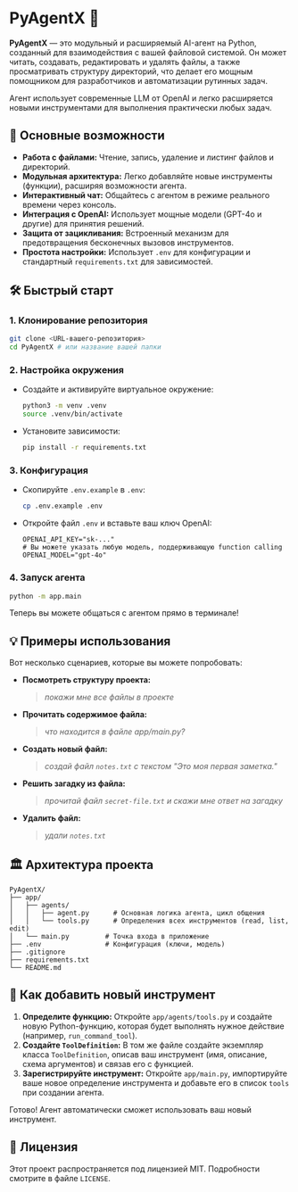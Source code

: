 # PyAgentX 🤖

**PyAgentX** — это модульный и расширяемый AI-агент на Python, созданный для взаимодействия с вашей файловой системой. Он может читать, создавать, редактировать и удалять файлы, а также просматривать структуру директорий, что делает его мощным помощником для разработчиков и автоматизации рутинных задач.

Агент использует современные LLM от OpenAI и легко расширяется новыми инструментами для выполнения практически любых задач.

## 🚀 Основные возможности

- **Работа с файлами:** Чтение, запись, удаление и листинг файлов и директорий.
- **Модульная архитектура:** Легко добавляйте новые инструменты (функции), расширяя возможности агента.
- **Интерактивный чат:** Общайтесь с агентом в режиме реального времени через консоль.
- **Интеграция с OpenAI:** Использует мощные модели (GPT-4o и другие) для принятия решений.
- **Защита от зацикливания:** Встроенный механизм для предотвращения бесконечных вызовов инструментов.
- **Простота настройки:** Использует `.env` для конфигурации и стандартный `requirements.txt` для зависимостей.

## 🛠️ Быстрый старт

### 1. Клонирование репозитория

```bash
git clone <URL-вашего-репозитория>
cd PyAgentX # или название вашей папки
```

### 2. Настройка окружения

- Создайте и активируйте виртуальное окружение:
  ```bash
  python3 -m venv .venv
  source .venv/bin/activate
  ```
- Установите зависимости:
  ```bash
  pip install -r requirements.txt
  ```

### 3. Конфигурация

- Скопируйте `.env.example` в `.env`:
  ```bash
  cp .env.example .env
  ```
- Откройте файл `.env` и вставьте ваш ключ OpenAI:
  ```
  OPENAI_API_KEY="sk-..."
  # Вы можете указать любую модель, поддерживающую function calling
  OPENAI_MODEL="gpt-4o" 
  ```

### 4. Запуск агента

```bash
python -m app.main
```

Теперь вы можете общаться с агентом прямо в терминале!

## 💡 Примеры использования

Вот несколько сценариев, которые вы можете попробовать:

- **Посмотреть структуру проекта:**
  > *покажи мне все файлы в проекте*

- **Прочитать содержимое файла:**
  > *что находится в файле app/main.py?*

- **Создать новый файл:**
  > *создай файл `notes.txt` с текстом "Это моя первая заметка."*

- **Решить загадку из файла:**
  > *прочитай файл `secret-file.txt` и скажи мне ответ на загадку*

- **Удалить файл:**
  > *удали `notes.txt`*

## 🏛️ Архитектура проекта

```
PyAgentX/
├── app/
│   ├── agents/
│   │   ├── agent.py      # Основная логика агента, цикл общения
│   │   └── tools.py      # Определения всех инструментов (read, list, edit)
│   └── main.py         # Точка входа в приложение
├── .env                # Конфигурация (ключи, модель)
├── .gitignore
├── requirements.txt
└── README.md
```

## 🧩 Как добавить новый инструмент

1.  **Определите функцию:** Откройте `app/agents/tools.py` и создайте новую Python-функцию, которая будет выполнять нужное действие (например, `run_command_tool`).
2.  **Создайте `ToolDefinition`:** В том же файле создайте экземпляр класса `ToolDefinition`, описав ваш инструмент (имя, описание, схема аргументов) и связав его с функцией.
3.  **Зарегистрируйте инструмент:** Откройте `app/main.py`, импортируйте ваше новое определение инструмента и добавьте его в список `tools` при создании агента.

Готово! Агент автоматически сможет использовать ваш новый инструмент.

## 📄 Лицензия

Этот проект распространяется под лицензией MIT. Подробности смотрите в файле `LICENSE`. 